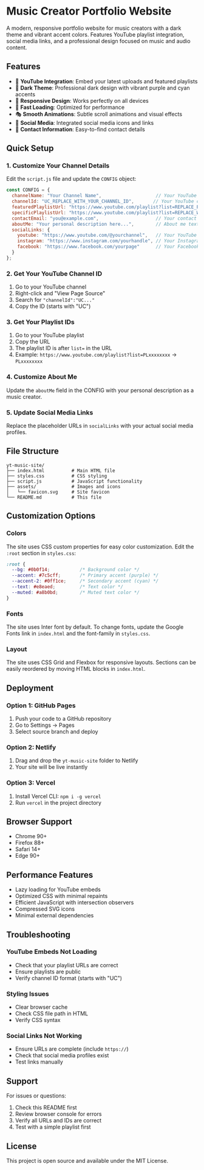 # Music Creator Portfolio Website

A modern, responsive portfolio website for music creators with a dark theme and vibrant accent colors. Features YouTube playlist integration, social media links, and a professional design focused on music and audio content.

## Features

- 🎵 **YouTube Integration**: Embed your latest uploads and featured playlists
- 🎨 **Dark Theme**: Professional dark design with vibrant purple and cyan accents
- 📱 **Responsive Design**: Works perfectly on all devices
- 🚀 **Fast Loading**: Optimized for performance
- 🎭 **Smooth Animations**: Subtle scroll animations and visual effects
- 🔗 **Social Media**: Integrated social media icons and links
- 📧 **Contact Information**: Easy-to-find contact details

## Quick Setup

### 1. Customize Your Channel Details

Edit the `script.js` file and update the `CONFIG` object:

```javascript
const CONFIG = {
  channelName: "Your Channel Name",                    // Your YouTube channel name
  channelId: "UC_REPLACE_WITH_YOUR_CHANNEL_ID",       // Your YouTube channel ID
  featuredPlaylistUrl: "https://www.youtube.com/playlist?list=REPLACE_PLAYLIST_ID",
  specificPlaylistUrl: "https://www.youtube.com/playlist?list=REPLACE_WITH_YOUR_SPECIFIC_PLAYLIST_ID",
  contactEmail: "you@example.com",                     // Your contact email
  aboutMe: "Your personal description here...",        // About me text
  socialLinks: {
    youtube: "https://www.youtube.com/@yourchannel",   // Your YouTube URL
    instagram: "https://www.instagram.com/yourhandle", // Your Instagram URL
    facebook: "https://www.facebook.com/yourpage"      // Your Facebook URL
  }
};
```

### 2. Get Your YouTube Channel ID

1. Go to your YouTube channel
2. Right-click and "View Page Source"
3. Search for `"channelId":"UC..."`
4. Copy the ID (starts with "UC")

### 3. Get Your Playlist IDs

1. Go to your YouTube playlist
2. Copy the URL
3. The playlist ID is after `list=` in the URL
4. Example: `https://www.youtube.com/playlist?list=PLxxxxxxxx` → `PLxxxxxxxx`

### 4. Customize About Me

Update the `aboutMe` field in the CONFIG with your personal description as a music creator.

### 5. Update Social Media Links

Replace the placeholder URLs in `socialLinks` with your actual social media profiles.

## File Structure

```
yt-music-site/
├── index.html          # Main HTML file
├── styles.css          # CSS styling
├── script.js           # JavaScript functionality
├── assets/             # Images and icons
│   └── favicon.svg     # Site favicon
└── README.md           # This file
```

## Customization Options

### Colors
The site uses CSS custom properties for easy color customization. Edit the `:root` section in `styles.css`:

```css
:root {
  --bg: #0b0f14;           /* Background color */
  --accent: #7c5cff;       /* Primary accent (purple) */
  --accent-2: #0ff1ce;     /* Secondary accent (cyan) */
  --text: #e8eaed;         /* Text color */
  --muted: #a8b0bd;        /* Muted text color */
}
```

### Fonts
The site uses Inter font by default. To change fonts, update the Google Fonts link in `index.html` and the font-family in `styles.css`.

### Layout
The site uses CSS Grid and Flexbox for responsive layouts. Sections can be easily reordered by moving HTML blocks in `index.html`.

## Deployment

### Option 1: GitHub Pages
1. Push your code to a GitHub repository
2. Go to Settings → Pages
3. Select source branch and deploy

### Option 2: Netlify
1. Drag and drop the `yt-music-site` folder to Netlify
2. Your site will be live instantly

### Option 3: Vercel
1. Install Vercel CLI: `npm i -g vercel`
2. Run `vercel` in the project directory

## Browser Support

- Chrome 90+
- Firefox 88+
- Safari 14+
- Edge 90+

## Performance Features

- Lazy loading for YouTube embeds
- Optimized CSS with minimal repaints
- Efficient JavaScript with intersection observers
- Compressed SVG icons
- Minimal external dependencies

## Troubleshooting

### YouTube Embeds Not Loading
- Check that your playlist URLs are correct
- Ensure playlists are public
- Verify channel ID format (starts with "UC")

### Styling Issues
- Clear browser cache
- Check CSS file path in HTML
- Verify CSS syntax

### Social Links Not Working
- Ensure URLs are complete (include `https://`)
- Check that social media profiles exist
- Test links manually

## Support

For issues or questions:
1. Check this README first
2. Review browser console for errors
3. Verify all URLs and IDs are correct
4. Test with a simple playlist first

## License

This project is open source and available under the MIT License.